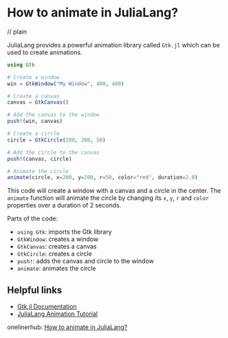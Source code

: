 # How to animate in JuliaLang?
// plain

JuliaLang provides a powerful animation library called `Gtk.jl` which can be used to create animations.

```julia
using Gtk

# Create a window
win = GtkWindow("My Window", 400, 400)

# Create a canvas
canvas = GtkCanvas()

# Add the canvas to the window
push!(win, canvas)

# Create a circle
circle = GtkCircle(200, 200, 50)

# Add the circle to the canvas
push!(canvas, circle)

# Animate the circle
animate(circle, x=200, y=200, r=50, color="red", duration=2.0)
```

This code will create a window with a canvas and a circle in the center. The `animate` function will animate the circle by changing its `x`, `y`, `r` and `color` properties over a duration of 2 seconds.

Parts of the code:

- `using Gtk`: imports the Gtk library
- `GtkWindow`: creates a window
- `GtkCanvas`: creates a canvas
- `GtkCircle`: creates a circle
- `push!`: adds the canvas and circle to the window
- `animate`: animates the circle

## Helpful links

- [Gtk.jl Documentation](https://gtkjl.readthedocs.io/en/latest/)
- [JuliaLang Animation Tutorial](https://juliagraphics.github.io/Gtk.jl/latest/tutorials/animation.html)

onelinerhub: [How to animate in JuliaLang?](https://onelinerhub.com/julialang/how-to-animate-in-julialang)